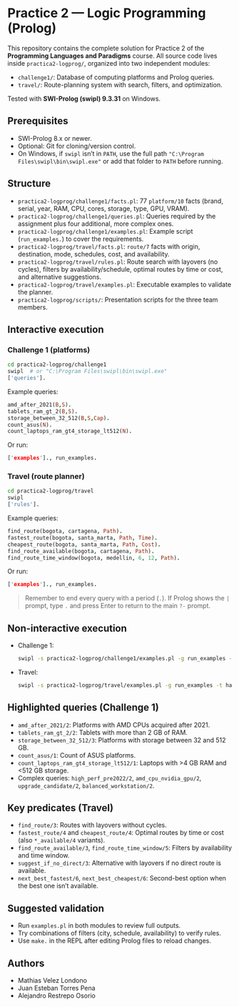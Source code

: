 # Practice 2 — Logic Programming (Prolog)

This repository contains the complete solution for Practice 2 of the **Programming Languages and Paradigms** course. All source code lives inside `practica2-logprog/`, organized into two independent modules:

* `challenge1/`: Database of computing platforms and Prolog queries.
* `travel/`: Route-planning system with search, filters, and optimization.

Tested with **SWI-Prolog (swipl) 9.3.31** on Windows.

## Prerequisites

* SWI-Prolog 8.x or newer.
* Optional: Git for cloning/version control.
* On Windows, if `swipl` isn’t in `PATH`, use the full path `"C:\Program Files\swipl\bin\swipl.exe"` or add that folder to `PATH` before running.

## Structure

* `practica2-logprog/challenge1/facts.pl`: 77 `platform/10` facts (brand, serial, year, RAM, CPU, cores, storage, type, GPU, VRAM).
* `practica2-logprog/challenge1/queries.pl`: Queries required by the assignment plus four additional, more complex ones.
* `practica2-logprog/challenge1/examples.pl`: Example script (`run_examples.`) to cover the requirements.
* `practica2-logprog/travel/facts.pl`: `route/7` facts with origin, destination, mode, schedules, cost, and availability.
* `practica2-logprog/travel/rules.pl`: Route search with layovers (no cycles), filters by availability/schedule, optimal routes by time or cost, and alternative suggestions.
* `practica2-logprog/travel/examples.pl`: Executable examples to validate the planner.
* `practica2-logprog/scripts/`: Presentation scripts for the three team members.

## Interactive execution

### Challenge 1 (platforms)

```bash
cd practica2-logprog/challenge1
swipl  # or "C:\Program Files\swipl\bin\swipl.exe"
['queries'].
```

Example queries:

```prolog
amd_after_2021(B,S).
tablets_ram_gt_2(B,S).
storage_between_32_512(B,S,Cap).
count_asus(N).
count_laptops_ram_gt4_storage_lt512(N).
```

Or run:

```prolog
['examples']., run_examples.
```

### Travel (route planner)

```bash
cd practica2-logprog/travel
swipl
['rules'].
```

Example queries:

```prolog
find_route(bogota, cartagena, Path).
fastest_route(bogota, santa_marta, Path, Time).
cheapest_route(bogota, santa_marta, Path, Cost).
find_route_available(bogota, cartagena, Path).
find_route_time_window(bogota, medellin, 6, 12, Path).
```

Or run:

```prolog
['examples']., run_examples.
```

> Remember to end every query with a period (`.`). If Prolog shows the `|` prompt, type `.` and press Enter to return to the main `?-` prompt.

## Non-interactive execution

* Challenge 1:

  ```bash
  swipl -s practica2-logprog/challenge1/examples.pl -g run_examples -t halt
  ```
* Travel:

  ```bash
  swipl -s practica2-logprog/travel/examples.pl -g run_examples -t halt
  ```

## Highlighted queries (Challenge 1)

* `amd_after_2021/2`: Platforms with AMD CPUs acquired after 2021.
* `tablets_ram_gt_2/2`: Tablets with more than 2 GB of RAM.
* `storage_between_32_512/3`: Platforms with storage between 32 and 512 GB.
* `count_asus/1`: Count of ASUS platforms.
* `count_laptops_ram_gt4_storage_lt512/1`: Laptops with >4 GB RAM and <512 GB storage.
* Complex queries: `high_perf_pre2022/2`, `amd_cpu_nvidia_gpu/2`, `upgrade_candidate/2`, `balanced_workstation/2`.

## Key predicates (Travel)

* `find_route/3`: Routes with layovers without cycles.
* `fastest_route/4` and `cheapest_route/4`: Optimal routes by time or cost (also `*_available/4` variants).
* `find_route_available/3`, `find_route_time_window/5`: Filters by availability and time window.
* `suggest_if_no_direct/3`: Alternative with layovers if no direct route is available.
* `next_best_fastest/6`, `next_best_cheapest/6`: Second-best option when the best one isn’t available.

## Suggested validation

* Run `examples.pl` in both modules to review full outputs.
* Try combinations of filters (city, schedule, availability) to verify rules.
* Use `make.` in the REPL after editing Prolog files to reload changes.

## Authors

* Mathias Velez Londono
* Juan Esteban Torres Pena
* Alejandro Restrepo Osorio
